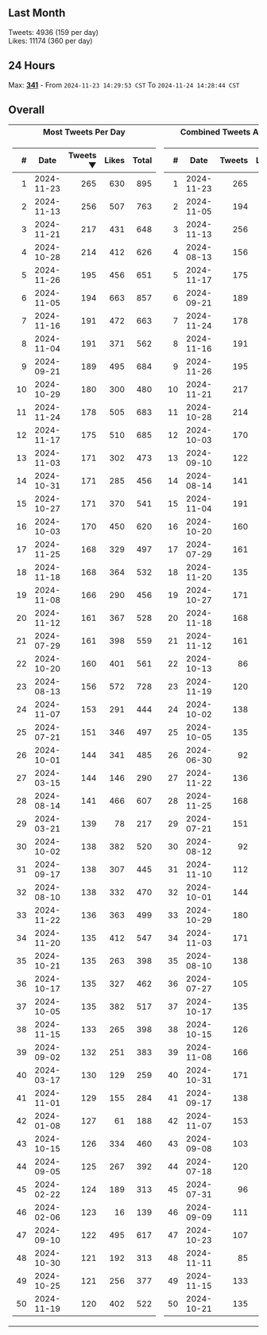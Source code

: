 ## Last Month
Tweets: 4936 (159 per day)\
Likes: 11174 (360 per day)

## 24 Hours
Max: [**341**](../misc/most-tweets_24-hr.csv) - From `2024-11-23 14:29:53 CST` To `2024-11-24 14:28:44 CST`

## Overall
<table>
<tr><th>Most Tweets Per Day</th><th>Combined Tweets And Likes</th></tr><tr><td>


|#|Date|Tweets ▼|Likes|Total|
|--:|--|--:|--:|--:|
|1|2024-11-23|265|630|895|
|2|2024-11-13|256|507|763|
|3|2024-11-21|217|431|648|
|4|2024-10-28|214|412|626|
|5|2024-11-26|195|456|651|
|6|2024-11-05|194|663|857|
|7|2024-11-16|191|472|663|
|8|2024-11-04|191|371|562|
|9|2024-09-21|189|495|684|
|10|2024-10-29|180|300|480|
|11|2024-11-24|178|505|683|
|12|2024-11-17|175|510|685|
|13|2024-11-03|171|302|473|
|14|2024-10-31|171|285|456|
|15|2024-10-27|171|370|541|
|16|2024-10-03|170|450|620|
|17|2024-11-25|168|329|497|
|18|2024-11-18|168|364|532|
|19|2024-11-08|166|290|456|
|20|2024-11-12|161|367|528|
|21|2024-07-29|161|398|559|
|22|2024-10-20|160|401|561|
|23|2024-08-13|156|572|728|
|24|2024-11-07|153|291|444|
|25|2024-07-21|151|346|497|
|26|2024-10-01|144|341|485|
|27|2024-03-15|144|146|290|
|28|2024-08-14|141|466|607|
|29|2024-03-21|139|78|217|
|30|2024-10-02|138|382|520|
|31|2024-09-17|138|307|445|
|32|2024-08-10|138|332|470|
|33|2024-11-22|136|363|499|
|34|2024-11-20|135|412|547|
|35|2024-10-21|135|263|398|
|36|2024-10-17|135|327|462|
|37|2024-10-05|135|382|517|
|38|2024-11-15|133|265|398|
|39|2024-09-02|132|251|383|
|40|2024-03-17|130|129|259|
|41|2024-11-01|129|155|284|
|42|2024-01-08|127|61|188|
|43|2024-10-15|126|334|460|
|44|2024-09-05|125|267|392|
|45|2024-02-22|124|189|313|
|46|2024-02-06|123|16|139|
|47|2024-09-10|122|495|617|
|48|2024-10-30|121|192|313|
|49|2024-10-25|121|256|377|
|50|2024-11-19|120|402|522|

</td><td>


|#|Date|Tweets|Likes|Total ▼|
|--:|--|--:|--:|--:|
|1|2024-11-23|265|630|895|
|2|2024-11-05|194|663|857|
|3|2024-11-13|256|507|763|
|4|2024-08-13|156|572|728|
|5|2024-11-17|175|510|685|
|6|2024-09-21|189|495|684|
|7|2024-11-24|178|505|683|
|8|2024-11-16|191|472|663|
|9|2024-11-26|195|456|651|
|10|2024-11-21|217|431|648|
|11|2024-10-28|214|412|626|
|12|2024-10-03|170|450|620|
|13|2024-09-10|122|495|617|
|14|2024-08-14|141|466|607|
|15|2024-11-04|191|371|562|
|16|2024-10-20|160|401|561|
|17|2024-07-29|161|398|559|
|18|2024-11-20|135|412|547|
|19|2024-10-27|171|370|541|
|20|2024-11-18|168|364|532|
|21|2024-11-12|161|367|528|
|22|2024-10-13|86|438|524|
|23|2024-11-19|120|402|522|
|24|2024-10-02|138|382|520|
|25|2024-10-05|135|382|517|
|26|2024-06-30|92|413|505|
|27|2024-11-22|136|363|499|
|28|2024-11-25|168|329|497|
|29|2024-07-21|151|346|497|
|30|2024-08-12|92|404|496|
|31|2024-11-10|112|375|487|
|32|2024-10-01|144|341|485|
|33|2024-10-29|180|300|480|
|34|2024-11-03|171|302|473|
|35|2024-08-10|138|332|470|
|36|2024-07-27|105|359|464|
|37|2024-10-17|135|327|462|
|38|2024-10-15|126|334|460|
|39|2024-11-08|166|290|456|
|40|2024-10-31|171|285|456|
|41|2024-09-17|138|307|445|
|42|2024-11-07|153|291|444|
|43|2024-09-08|103|341|444|
|44|2024-07-18|120|312|432|
|45|2024-07-31|96|325|421|
|46|2024-09-09|111|304|415|
|47|2024-10-23|107|297|404|
|48|2024-11-11|85|314|399|
|49|2024-11-15|133|265|398|
|50|2024-10-21|135|263|398|

</td><tr>
</table>

